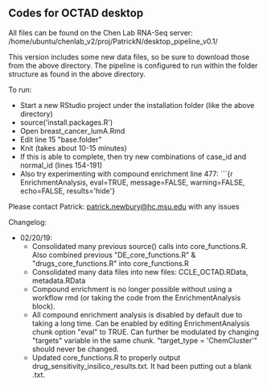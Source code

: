 ## Codes for OCTAD desktop 


All files can be found on the Chen Lab RNA-Seq server: 
/home/ubuntu/chenlab_v2/proj/PatrickN/desktop_pipeline_v0.1/

This version includes some new data files, so be sure to download those from the above directory. 
The pipeline is configured to run within the folder structure as found in the above directory.

To run:
- Start a new RStudio project under the installation folder (like the above directory)
- source('install.packages.R')
- Open breast_cancer_lumA.Rmd
- Edit line 15 "base.folder"
- Knit (takes about 10-15 minutes)
- If this is able to complete, then try new combinations of case_id and normal_id (lines 154-191)
- Also try experimenting with compound enrichment 
line 477: ```{r EnrichmentAnalysis, eval=TRUE, message=FALSE, warning=FALSE, echo=FALSE, results='hide'}

Please contact Patrick: patrick.newbury@hc.msu.edu with any issues


Changelog:
<ul>
<li> 02/20/19: <ul>
<li>Consolidated many previous source() calls into core_functions.R. Also combined previous "DE_core_functions.R" & "drugs_core_functions.R" into core_functions.R</li>
<li>Consolidated many data files into new files: CCLE_OCTAD.RData, metadata.RData</li>
<li>Compound enrichment is no longer possible without using a workflow rmd (or taking the code from the EnrichmentAnalysis block).</li>
<li>All compound enrichment analysis is disabled by default due to taking a long time. Can be enabled by editing EnrichmentAnalysis chunk option "eval" to TRUE. Can further be modulated by changing "targets" variable in the same chunk. "target_type = 'ChemCluster'" should never be changed.</li>
<li>Updated core_functions.R to properly output drug_sensitivity_insilico_results.txt. It had been putting out a blank .txt.</li>
</ul>
</li>
</ul>

